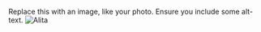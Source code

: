 Replace this with an image, like your photo. Ensure you include some alt-text.
![Alita](https://akamai-platform.foxfilm.com/s3/production/201901/e8387175c488f2db7b6930cdac246585832ba289.jpg)

